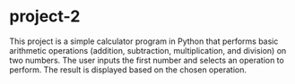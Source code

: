 # project-2
This project is a simple calculator program in Python that performs basic arithmetic operations (addition, subtraction, multiplication, and division) on two numbers. The user inputs the first number and selects an operation to perform. The result is displayed based on the chosen operation.
